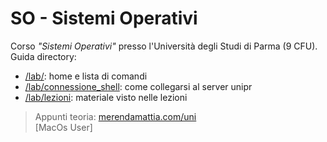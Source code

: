 # SO - Sistemi Operativi
Corso _"Sistemi Operativi"_ presso l'Università degli Studi di Parma (9 CFU).  
Guida directory: 
- [/lab/](https://github.com/merendamattia/SO/tree/main/lab): home e lista di comandi 
- [/lab/connessione_shell](https://github.com/merendamattia/SO/tree/main/lab/connessione_shell): come collegarsi al server unipr
- [/lab/lezioni](https://github.com/merendamattia/SO/tree/main/lab/lezioni/): materiale visto nelle lezioni

> Appunti teoria: [merendamattia.com/uni](https://www.merendamattia.com/uni.html)  
[MacOs User]
